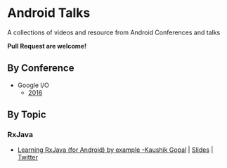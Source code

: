 # Android Talks
A collections of videos and resource from Android Conferences and talks

**Pull Request are welcome!**

## By Conference
- Google I/O
  - [2016](https://www.youtube.com/playlist?list=PLWz5rJ2EKKc8jQTUYvIfqA9lMvSGQWtte)

## By Topic
  ### RxJava
 - [Learning RxJava (for Android) by example -Kaushik Gopal](https://youtu.be/k3D0cWyNno4) | [Slides](https://newcircle.com/s/post/1744/2015/06/29/learning-rxjava-for-android-by-example) | [Twitter](https://twitter.com/kaushikgopal)
